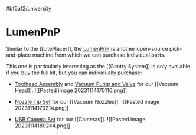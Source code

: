#bf5af2/university 

# LumenPnP

Similar to the [[LitePlacer]], the [LumenPnP](https://www.opulo.io/products/lumenpnp) is another open-source pick-and-place machine from which we can purchase individual parts.

This one is particularly interesting as the [[Gantry System]] is only available if you buy the full kit, but you can individually purchase:

- [Toolhead Assembly](https://www.opulo.io/products/wired-toolhead-assembly) and [Vacuum Pump and Valve](https://www.opulo.io/products/vacuum-pump-and-valve-set) for our [[Vacuum Head]].
	![[Pasted image 20231114170110.png]]

- [Nozzle Tip Set](https://www.opulo.io/products/cp40-pnp-nozzle) for our [[Vacuum Nozzles]].
	![[Pasted image 20231114170214.png]]

- [USB Camera Set](https://www.opulo.io/products/openpnp-usb-camera-set) for our [[Cameras]].
	![[Pasted image 20231114180244.png]]
